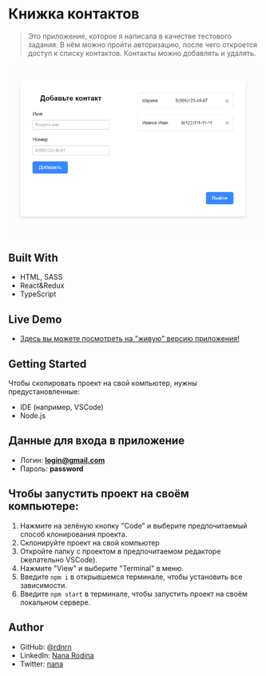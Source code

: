 # Книжка контактов

> Это приложение, которое я написала в качестве тестового задания. В нём можно пройти авторизацию, после чего откроется доступ к списку контактов. Контакты можно добавлять и удалять.

<p align="center">
  <img src="./src/img/app-sreenshot.png">
</p>

## Built With

- HTML, SASS
- React&Redux
- TypeScript

## Live Demo

- [Здесь вы можете посмотреть на "живую" версию приложения!](https://flourishing-sunburst-b77a44.netlify.app)

## Getting Started

Чтобы скопировать проект на свой компьютер, нужны предустановленные:

- IDE (например, VSCode)
- Node.js

## Данные для входа в приложение

- Логин: <b>login@gmail.com</b>
- Пароль: <b>password</b>

## Чтобы запустить проект на своём компьютере:

1. Нажмите на зелёную кнопку "Code" и выберите предпочитаемый способ клонирования проекта.
2. Склонируйте проект на свой компьютер
3. Откройте папку с проектом в предпочитаемом редакторе (желательно VSCode).
4. Нажмите "View" и выберите "Terminal" в меню.
5. Введите `npm i` в открывшемся терминале, чтобы установить все зависимости.
6. Введите `npm start` в терминале, чтобы запустить проект на своём локальном сервере.

## Author

- GitHub: [@rdnrn](https://github.com/rdnrn)
- LinkedIn: [Nana Rodina](https://www.linkedin.com/in/arina-rodina-144612219/?locale=en_US)
- Twitter: [nana](https://twitter.com/rdnrn_nana)
